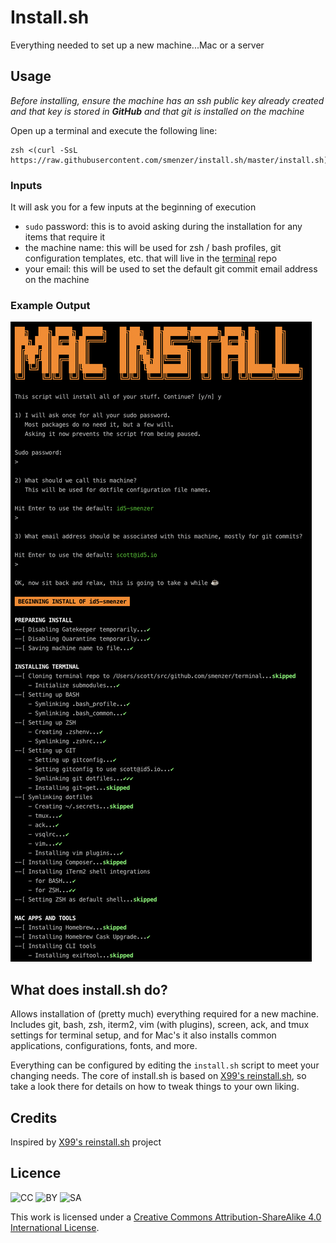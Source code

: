 # Install.sh
Everything needed to set up a new machine...Mac or a server

## Usage
_Before installing, ensure the machine has an ssh public key already created and that key is stored in **GitHub** and that git is installed on the machine_

Open up a terminal and execute the following line:
```shell
zsh <(curl -SsL https://raw.githubusercontent.com/smenzer/install.sh/master/install.sh)
```
### Inputs
It will ask you for a few inputs at the beginning of execution
* `sudo` password: this is to avoid asking during the installation for any items that require it
* the machine name: this will be used for zsh / bash profiles, git configuration templates, etc. that will live in the [terminal](https://github.com/smenzer/terminal) repo
* your email: this will be used to set the default git commit email address on the machine

### Example Output
![Example output](example.png)

## What does install.sh do?

Allows installation of (pretty much) everything required for a new machine. Includes git, bash, zsh, iterm2, vim (with plugins), screen, ack, and tmux settings for terminal setup, and for Mac's it also installs common applications, configurations, fonts, and more.

Everything can be configured by editing the `install.sh` script to meet your changing needs. The core of install.sh is based on [X99's reinstall.sh](https://gitlab.com/X99/reinstall.sh), so take a look there for details on how to tweak things to your own liking.

## Credits
Inspired by [X99's reinstall.sh](https://gitlab.com/X99/reinstall.sh) project

## Licence
![CC](https://mirrors.creativecommons.org/presskit/icons/cc.svg) ![BY](https://mirrors.creativecommons.org/presskit/icons/by.svg) ![SA](https://mirrors.creativecommons.org/presskit/icons/sa.svg)

This work is licensed under a [Creative Commons Attribution-ShareAlike 4.0 International License](http://creativecommons.org/licenses/by-sa/4.0/).
